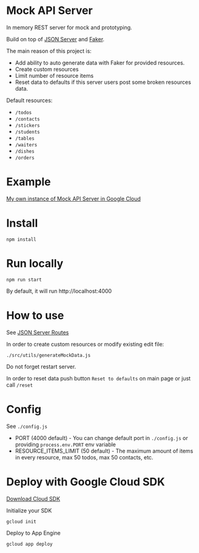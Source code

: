 # Mock API Server

In memory REST server for mock and prototyping.

Build on top of [JSON Server](https://github.com/typicode/json-server) and [Faker](https://github.com/faker-js/faker).

The main reason of this project is:
- Add ability to auto generate data with Faker for provided resources.
- Create custom resources
- Limit number of resource items
- Reset data to defaults if this server users post some broken resources data.

Default resources:

- `/todos`
- `/contacts`
- `/stickers`
- `/students`
- `/tables`
- `/waiters`
- `/dishes`
- `/orders`

# Example

[My own instance of Mock API Server in Google Cloud](https://mock-api-5678.nw.r.appspot.com/)

# Install

`npm install`

# Run locally

`npm run start`

By default, it will run http://localhost:4000

# How to use

See [JSON Server Routes](https://github.com/typicode/json-server#routes)

In order to create custom resources or modify existing edit file:

`./src/utils/generateMockData.js`

Do not forget restart server.

In order to reset data push button `Reset to defaults` on main page or just call `/reset`



# Config

See `./config.js`

- PORT (4000 default) - You can change default port in `./config.js` or providing `process.env.PORT` env variable
- RESOURCE_ITEMS_LIMIT (50 default) - The maximum amount of items in every resource, max 50 todos, max 50 contacts, etc.

# Deploy with Google Cloud SDK

[Download Cloud SDK](https://cloud.google.com/sdk/docs/install-sdk)


Initialize your SDK

`gcloud init`


Deploy to App Engine

`gcloud app deploy`
